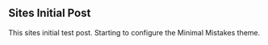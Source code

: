 ## Sites Initial Post

This sites initial test post.  Starting to configure the Minimal Mistakes theme.
